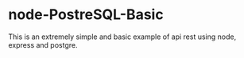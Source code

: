 # node-PostreSQL-Basic
This is an extremely simple and basic example of api rest using node, express and postgre.
